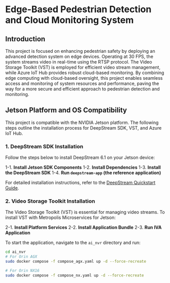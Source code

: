# Edge-Based Pedestrian Detection and Cloud Monitoring System

## Introduction

This project is focused on enhancing pedestrian safety by deploying an advanced detection system on edge devices. Operating at 30 FPS, the system streams video in real-time using the RTSP protocol. The Video Storage Toolkit (VST) is employed for efficient video stream management, while Azure IoT Hub provides robust cloud-based monitoring. By combining edge computing with cloud-based oversight, this project enables seamless access and monitoring of system resources and performance, paving the way for a more secure and efficient approach to pedestrian detection and monitoring.

## Jetson Platform and OS Compatibility

This project is compatible with the NVIDIA Jetson platform. The following steps outline the installation process for DeepStream SDK, VST, and Azure IoT Hub.

### 1. DeepStream SDK Installation

Follow the steps below to install DeepStream 6.1 on your Jetson device:

1-1. **Install Jetson SDK Components**
1-2. **Install Dependencies**
1-3. **Install the DeepStream SDK**
1-4. **Run `deepstream-app` (the reference application)**

For detailed installation instructions, refer to the [DeepStream Quickstart Guide](https://docs.nvidia.com/metropolis/deepstream/6.1/dev-guide/text/DS_Quickstart.html).

### 2. Video Storage Toolkit Installation

The Video Storage Toolkit (VST) is essential for managing video streams. To install VST with Metropolis Microservices for Jetson:

2-1. **Install Platform Services**
2-2. **Install Application Bundle**
2-3. **Run IVA Application**

To start the application, navigate to the `ai_nvr` directory and run:

```bash
cd ai_nvr
# For Orin AGX
sudo docker compose -f compose_agx.yaml up -d --force-recreate

# For Orin NX16
sudo docker compose -f compose_nx.yaml up -d --force-recreate
